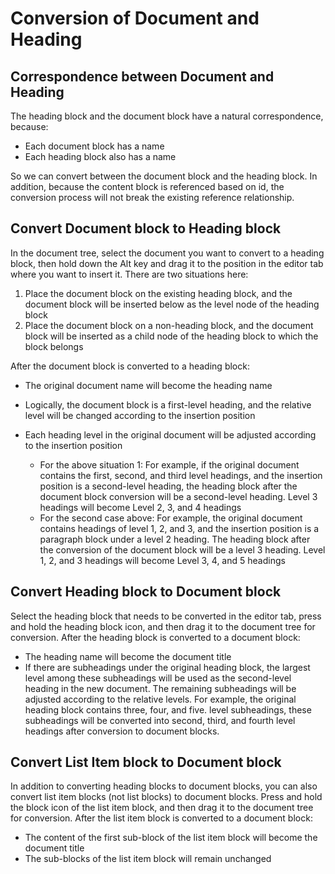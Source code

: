 # Conversion of Document and Heading

## Correspondence between Document and Heading

The heading block and the document block have a natural correspondence, because:

- Each document block has a name
- Each heading block also has a name

So we can convert between the document block and the heading block. In addition, because the content block is referenced based on id, the conversion process will not break the existing reference relationship.

## Convert Document block to Heading block

In the document tree, select the document you want to convert to a heading block, then hold down the Alt key and drag it to the position in the editor tab where you want to insert it. There are two situations here:

1. Place the document block on the existing heading block, and the document block will be inserted below as the level node of the heading block
2. Place the document block on a non-heading block, and the document block will be inserted as a child node of the heading block to which the block belongs

After the document block is converted to a heading block:

- The original document name will become the heading name
- Logically, the document block is a first-level heading, and the relative level will be changed according to the insertion position
- Each heading level in the original document will be adjusted according to the insertion position

  - For the above situation 1: For example, if the original document contains the first, second, and third level headings, and the insertion position is a second-level heading, the heading block after the document block conversion will be a second-level heading. Level 3 headings will become Level 2, 3, and 4 headings
  - For the second case above: For example, the original document contains headings of level 1, 2, and 3, and the insertion position is a paragraph block under a level 2 heading. The heading block after the conversion of the document block will be a level 3 heading. Level 1, 2, and 3 headings will become Level 3, 4, and 5 headings

## Convert Heading block to Document block

Select the heading block that needs to be converted in the editor tab, press and hold the heading block icon, and then drag it to the document tree for conversion. After the heading block is converted to a document block:

- The heading name will become the document title
- If there are subheadings under the original heading block, the largest level among these subheadings will be used as the second-level heading in the new document. The remaining subheadings will be adjusted according to the relative levels. For example, the original heading block contains three, four, and five. level subheadings, these subheadings will be converted into second, third, and fourth level headings after conversion to document blocks.

## Convert List Item block to Document block

In addition to converting heading blocks to document blocks, you can also convert list item blocks (not list blocks) to document blocks. Press and hold the block icon of the list item block, and then drag it to the document tree for conversion. After the list item block is converted to a document block:

- The content of the first sub-block of the list item block will become the document title
- The sub-blocks of the list item block will remain unchanged
